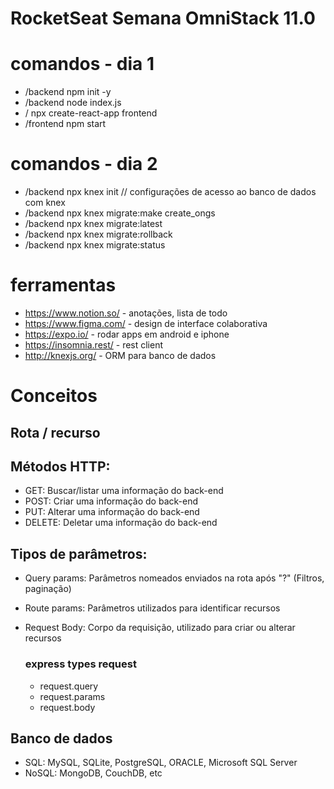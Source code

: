 # RocketSeat Semana OmniStack 11.0

# comandos - dia 1
- /backend npm init -y
- /backend node index.js
- / npx create-react-app frontend
- /frontend npm start
# comandos - dia 2
- /backend npx knex init  // configurações de acesso ao banco de dados com knex
- /backend npx knex migrate:make create_ongs
- /backend npx knex migrate:latest
- /backend npx knex migrate:rollback
- /backend npx knex migrate:status

# ferramentas
- https://www.notion.so/ - anotações, lista de todo
- https://www.figma.com/ - design de interface colaborativa
- https://expo.io/       - rodar apps em android e iphone
- https://insomnia.rest/ - rest client
- http://knexjs.org/     - ORM para banco de dados

# Conceitos

## Rota / recurso
 
## Métodos HTTP:
- GET: Buscar/listar uma informação do back-end
- POST: Criar uma informação do back-end
- PUT: Alterar uma informação do back-end
- DELETE: Deletar uma informação do back-end

## Tipos de parâmetros:
- Query params: Parâmetros nomeados enviados na rota após "?" (Filtros, paginação)
- Route params: Parâmetros utilizados para identificar recursos
- Request Body: Corpo da requisição, utilizado para criar ou alterar recursos

    ### express types request
    - request.query
    - request.params
    - request.body

## Banco de dados
- SQL: MySQL, SQLite, PostgreSQL, ORACLE, Microsoft SQL Server
- NoSQL: MongoDB, CouchDB, etc